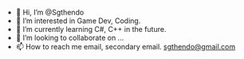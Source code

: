 - 👋 Hi, I’m @Sgthendo
- 👀 I’m interested in Game Dev, Coding.
- 🌱 I’m currently learning C#, C++ in the future.
- 💞️ I’m looking to collaborate on ...
- 📫 How to reach me email, secondary email. sgthendo@gmail.com

<!---
Sgthendo/Sgthendo is a ✨ special ✨ repository because its `README.md` (this file) appears on your GitHub profile.
You can click the Preview link to take a look at your changes.
--->
